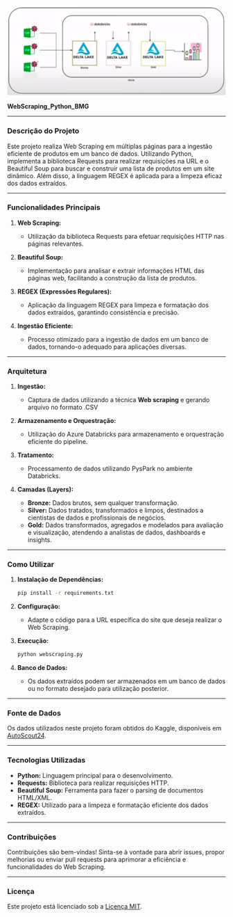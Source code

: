 
![Alt text](image.png)


**WebScraping_Python_BMG**

---

### Descrição do Projeto

Este projeto realiza Web Scraping em múltiplas páginas para a ingestão eficiente de produtos em um banco de dados. Utilizando Python, implementa a biblioteca Requests para realizar requisições na URL e o Beautiful Soup para buscar e construir uma lista de produtos em um site dinâmico. Além disso, a linguagem REGEX é aplicada para a limpeza eficaz dos dados extraídos.

---

### Funcionalidades Principais

1. **Web Scraping:**
   - Utilização da biblioteca Requests para efetuar requisições HTTP nas páginas relevantes.

2. **Beautiful Soup:**
   - Implementação para analisar e extrair informações HTML das páginas web, facilitando a construção da lista de produtos.

3. **REGEX (Expressões Regulares):**
   - Aplicação da linguagem REGEX para limpeza e formatação dos dados extraídos, garantindo consistência e precisão.

4. **Ingestão Eficiente:**
   - Processo otimizado para a ingestão de dados em um banco de dados, tornando-o adequado para aplicações diversas.

---

### Arquitetura

1. **Ingestão:**
   - Captura de dados utilizando a técnica **Web scraping** e gerando arquivo no formato .CSV

2. **Armazenamento e Orquestração:**
   - Utilização do Azure Databricks para armazenamento e orquestração eficiente do pipeline.

3. **Tratamento:**
   - Processamento de dados utilizando PysPark no ambiente Databricks.

4. **Camadas (Layers):**
   - **Bronze:** Dados brutos, sem qualquer transformação.
   - **Silver:** Dados tratados, transformados e limpos, destinados a cientistas de dados e profissionais de negócios.
   - **Gold:** Dados transformados, agregados e modelados para avaliação e visualização, atendendo a analistas de dados, dashboards e insights.

---

### Como Utilizar

1. **Instalação de Dependências:**
   ```bash
   pip install -r requirements.txt
   ```

2. **Configuração:**
   - Adapte o código para a URL específica do site que deseja realizar o Web Scraping.

3. **Execução:**
   ```bash
   python webscraping.py
   ```

4. **Banco de Dados:**
   - Os dados extraídos podem ser armazenados em um banco de dados ou no formato desejado para utilização posterior.

---

### Fonte de Dados

Os dados utilizados neste projeto foram obtidos do Kaggle, disponíveis em [AutoScout24](https://www.autoscout24.com/).

---

### Tecnologias Utilizadas

- **Python:** Linguagem principal para o desenvolvimento.
- **Requests:** Biblioteca para realizar requisições HTTP.
- **Beautiful Soup:** Ferramenta para fazer o parsing de documentos HTML/XML.
- **REGEX:** Utilizado para a limpeza e formatação eficiente dos dados extraídos.

---

### Contribuições

Contribuições são bem-vindas! Sinta-se à vontade para abrir issues, propor melhorias ou enviar pull requests para aprimorar a eficiência e funcionalidades do Web Scraping.

---

### Licença

Este projeto está licenciado sob a [Licença MIT](LICENSE).

